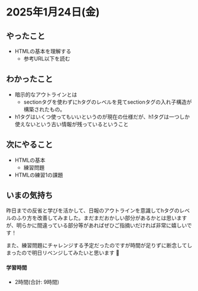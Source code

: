 # 2025年1月24日(金)

## やったこと

- HTMLの基本を理解する
  - 参考URL以下を読む

## わかったこと
- 暗示的なアウトラインとは
  - sectionタグを使わずにhタグのレベルを見てsectionタグの入れ子構造が構築されたもの。
- h1タグはいくつ使ってもいいというのが現在の仕様だが、h1タグは一つしか使えないという古い情報が残っているということ
## 次にやること
- HTMLの基本
  - 練習問題
- HTMLの練習1の課題

## いまの気持ち
昨日までの反省と学びを活かして、日報のアウトラインを意識してhタグのレベルのふり方を改善してみました。まだまだおかしい部分があるかとは思いますが、明らかに間違っている部分等があればぜひご指摘いだければ非常に嬉しいです！

また、練習問題にチャレンジする予定だったのですが時間が足りずに断念してしまったので明日リベンジしてみたいと思います 🙌

#### 学習時間
- 2時間(合計: 9時間)

